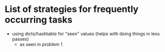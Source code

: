 # List of strategies for frequently occurring tasks

- using dicts/hashtable for "seen" values (helps with doing things in less passes)
    - as seen in problem 1